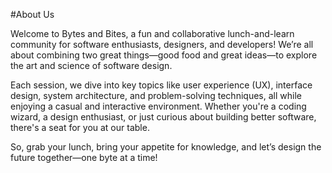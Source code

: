 #About Us

Welcome to Bytes and Bites, a fun and collaborative lunch-and-learn community for software enthusiasts, designers, and developers! We’re all about combining two great things—good food and great ideas—to explore the art and science of software design.

Each session, we dive into key topics like user experience (UX), interface design, system architecture, and problem-solving techniques, all while enjoying a casual and interactive environment. Whether you're a coding wizard, a design enthusiast, or just curious about building better software, there's a seat for you at our table.

So, grab your lunch, bring your appetite for knowledge, and let’s design the future together—one byte at a time!